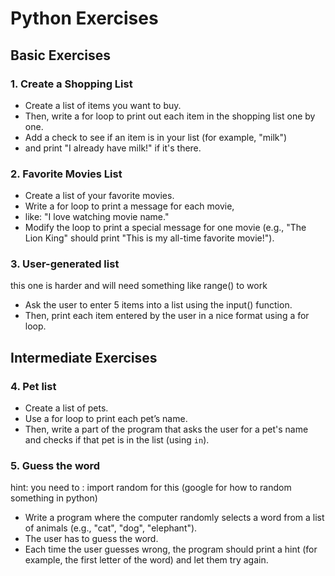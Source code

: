 # Python Exercises

## Basic Exercises

### 1. Create a Shopping List
- Create a list of items you want to buy. 
- Then, write a for loop to print out each item in the shopping list one by one. 
- Add a check to see if an item is in your list (for example, "milk") 
- and print "I already have milk!" if it's there.


### 2. Favorite Movies List
- Create a list of your favorite movies. 
- Write a for loop to print a message for each movie, 
- like: "I love watching movie name." 
- Modify the loop to print a special message for one movie (e.g., "The Lion King" should print "This is my all-time favorite movie!").


### 3. User-generated list

  this one is harder and will need something like range() to work

- Ask the user to enter 5 items into a list using the input() function. 
- Then, print each item entered by the user in a nice format using a for loop.


## Intermediate Exercises

### 4. Pet list

- Create a list of pets. 
- Use a for loop to print each pet’s name. 
- Then, write a part of the program that asks the user for a pet's name and checks if that pet is in the list (using `in`).


### 5. Guess the word

  hint: you need to :  import random   for this  (google for how to random something in python)

- Write a program where the computer randomly selects a word from a list of animals (e.g., "cat", "dog", "elephant"). 
- The user has to guess the word. 
- Each time the user guesses wrong, the program should print a hint (for example, the first letter of the word) and let them try again.
